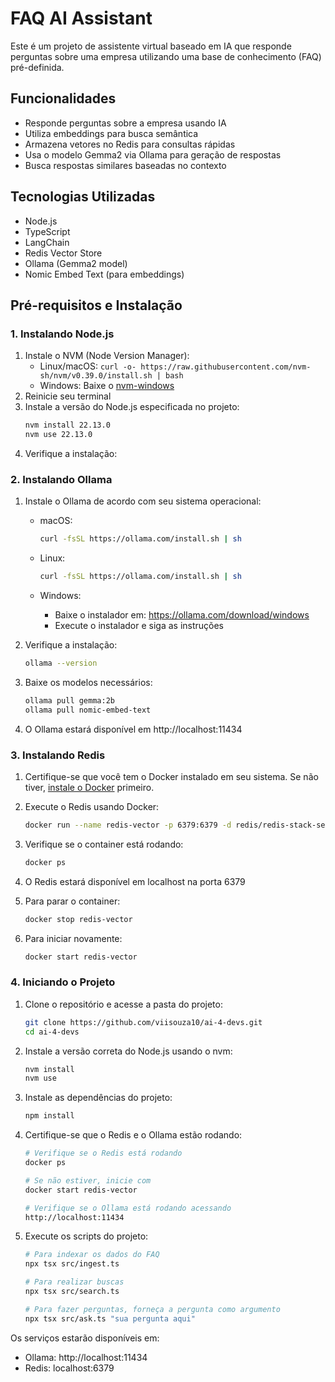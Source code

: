 # FAQ AI Assistant

Este é um projeto de assistente virtual baseado em IA que responde perguntas sobre uma empresa utilizando uma base de conhecimento (FAQ) pré-definida.

## Funcionalidades

- Responde perguntas sobre a empresa usando IA
- Utiliza embeddings para busca semântica
- Armazena vetores no Redis para consultas rápidas
- Usa o modelo Gemma2 via Ollama para geração de respostas
- Busca respostas similares baseadas no contexto

## Tecnologias Utilizadas

- Node.js
- TypeScript
- LangChain
- Redis Vector Store
- Ollama (Gemma2 model)
- Nomic Embed Text (para embeddings)

## Pré-requisitos e Instalação

### 1. Instalando Node.js
1. Instale o NVM (Node Version Manager):
   - Linux/macOS: `curl -o- https://raw.githubusercontent.com/nvm-sh/nvm/v0.39.0/install.sh | bash`
   - Windows: Baixe o [nvm-windows](https://github.com/coreybutler/nvm-windows/releases)
2. Reinicie seu terminal
3. Instale a versão do Node.js especificada no projeto:
   ```bash
   nvm install 22.13.0
   nvm use 22.13.0
   ```
4. Verifique a instalação:

### 2. Instalando Ollama

1. Instale o Ollama de acordo com seu sistema operacional:

   - macOS:
     ```bash
     curl -fsSL https://ollama.com/install.sh | sh
     ```

   - Linux:
     ```bash
     curl -fsSL https://ollama.com/install.sh | sh
     ```

   - Windows:
     - Baixe o instalador em: https://ollama.com/download/windows
     - Execute o instalador e siga as instruções

2. Verifique a instalação:
   ```bash
   ollama --version
   ```

3. Baixe os modelos necessários:
   ```bash
   ollama pull gemma:2b
   ollama pull nomic-embed-text
   ```

4. O Ollama estará disponível em http://localhost:11434


### 3. Instalando Redis

1. Certifique-se que você tem o Docker instalado em seu sistema. Se não tiver, [instale o Docker](https://docs.docker.com/get-docker/) primeiro.

2. Execute o Redis usando Docker:
   ```bash
   docker run --name redis-vector -p 6379:6379 -d redis/redis-stack-server:latest
   ```

3. Verifique se o container está rodando:
   ```bash
   docker ps
   ```

4. O Redis estará disponível em localhost na porta 6379

5. Para parar o container:
   ```bash
   docker stop redis-vector
   ```

6. Para iniciar novamente:
   ```bash
   docker start redis-vector
   ```

### 4. Iniciando o Projeto

1. Clone o repositório e acesse a pasta do projeto:
   ```bash
   git clone https://github.com/viisouza10/ai-4-devs.git
   cd ai-4-devs
   ```

2. Instale a versão correta do Node.js usando o nvm:
   ```bash
   nvm install
   nvm use
   ```

3. Instale as dependências do projeto:
   ```bash
   npm install
   ```

4. Certifique-se que o Redis e o Ollama estão rodando:
   ```bash
   # Verifique se o Redis está rodando
   docker ps
   
   # Se não estiver, inicie com
   docker start redis-vector
   
   # Verifique se o Ollama está rodando acessando
   http://localhost:11434
   ```

5. Execute os scripts do projeto:
   ```bash
   # Para indexar os dados do FAQ
   npx tsx src/ingest.ts
   
   # Para realizar buscas
   npx tsx src/search.ts
   
   # Para fazer perguntas, forneça a pergunta como argumento
   npx tsx src/ask.ts "sua pergunta aqui"
   ```

Os serviços estarão disponíveis em:
- Ollama: http://localhost:11434
- Redis: localhost:6379

